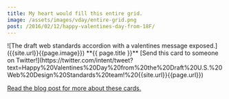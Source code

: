 ```yaml
---
title: My heart would fill this entire grid.
image: /assets/images/vday/entire-grid.png
post: /2016/02/12/happy-valentines-day-from-18F/
---
```

<meta name="twitter:card" content="photo" />
<meta name="twitter:title" content="{{ page.title }}" />
<meta name="twitter:image" content="{{site.url}}{{page.image}}" />
<meta name="twitter:url" content="{{ page.post }}" />
![The draft web standards accordion with a valentines message exposed.]({{site.url}}{{page.image}})
**{{ page.title }}** [Send this card to someone on Twitter!](https://twitter.com/intent/tweet?text=Happy%20Valentines%20Day%20from%20the%20Draft%20U.S.%20Web%20Design%20Standards%20team!%20{{site.url}}{{page.url}})

[Read the blog post for more about these cards.]({{site.url}}{{page.post}})
